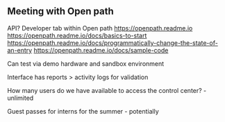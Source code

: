Meeting with Open path
---
API?
Developer tab within Open path
https://openpath.readme.io
https://openpath.readme.io/docs/basics-to-start
https://openpath.readme.io/docs/programmatically-change-the-state-of-an-entry
https://openpath.readme.io/docs/sample-code

Can test via demo hardware and sandbox environment

Interface has reports > activity logs for validation

How many users do we have available to access the control center? - unlimited

Guest passes for interns for the summer - potentially

